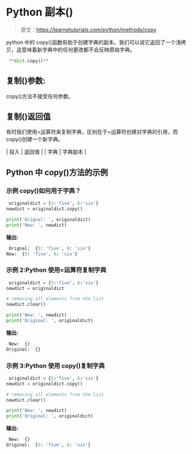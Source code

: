 # Python 副本()

> 原文：<https://learnetutorials.com/python/methods/copy>

python 中的 copy()函数有助于创建字典的副本。我们可以说它返回了一个浅拷贝，这意味着新字典中的任何更改都不会反映原始字典。

```py
 **dict.copy()** 

```

## 复制()参数:

copy()方法不接受任何参数。

## 复制()返回值

有时我们使用=运算符来复制字典，区别在于=运算符创建对字典的引用，而 copy()创建一个新字典。

| 投入 | 返回值 |
| 字典 | 字典副本 |

## Python 中 copy()方法的示例

### 示例 copy()如何用于字典？

```py
 originaldict = {5:'five', 6:'six'}
newdict = originaldict.copy()

print('Orignal: ', originaldict)
print('New: ', newdict) 

```

**输出:**

```py
 Orignal:  {5: 'five', 6: 'six'}
New:  {5: 'five', 6: 'six'} 
```

### 示例 2:Python 使用=运算符复制字典

```py
 originaldict = {5:'five', 6:'six'}
newdict = originaldict

# removing all elements from the list
newdict.clear()

print('New: ', newdict)
print('Original: ', originaldict) 

```

**输出:**

```py
 New:  {}
Original:  {} 
```

### 示例 3:Python 使用 copy()复制字典

```py
 originaldict = {5:'five', 6:'six'}
newdict = originaldict.copy()

# removing all elements from the list
newdict.clear()

print('New: ', newdict)
print('Original: ', originaldict) 

```

**输出:**

```py
 New:  {}
Original:  {5: 'five', 6: 'six'} 
```